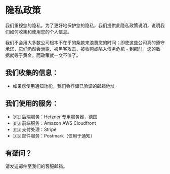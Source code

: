 # 隐私政策

我们重视您的隐私。为了更好地保护您的隐私，我们提供此隐私政策说明，说明我们如何收集和使用您的个人信息。

我们不会用大多数公司根本不在乎的条款来浪费您的时间；即使这些公司真的遵守承诺，它们仍然会泄露、被黑客攻击、被收购或陷入债务危机 - 到那时，您的数据就等于黄金，而政策就一文不值了。

## 我们收集的信息：

- 如果您使用通知功能，我们会存储已验证的邮箱地址

## 我们使用的服务：

- 🇩🇪 后端服务：Hetzner 专用服务器，德国
- 🇪🇺 前端服务：Amazon AWS Cloudfront
- 🇪🇺 支付处理：Stripe
- 🇺🇸 邮件服务：Postmark（仅用于通知）

## 有疑问？

请发送邮件至我们的客服邮箱。